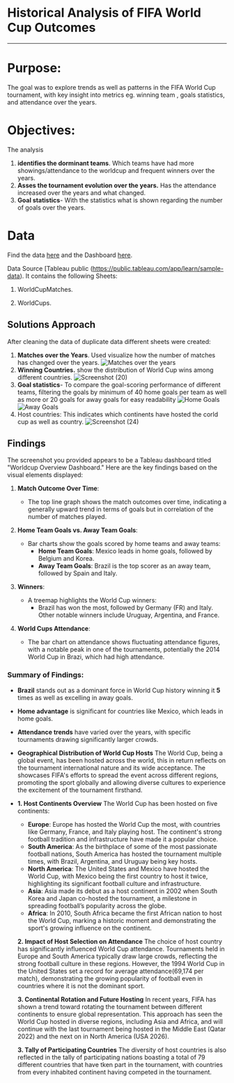 # **Historical Analysis of FIFA World Cup Outcomes**
---------------------------------------------------------------------------------

# Purpose:
The goal was to explore trends as well as patterns in the FIFA World Cup tournament, with key insight into metrics eg. winning team , goals statistics, and attendance over the years.

# Objectives:
 The analysis
 1. **identifies the dorminant teams**. Which teams have had more showings/attendance to the worldcup and frequent winners over the years.
 2. **Asses the tournament evolution over the years.** Has the attendance increased over the years and what changed.
 3. **Goal statistics**- With the statistics what is shown regarding the number of goals over the years.

# Data
Find the data [here](https://github.com/Kitemange/Worldcup/blob/230a490af53876543bcadad59b5697781d004c41/world_cup_results%20(1).xlsx)
and the Dashboard [here]([https://github.com/nyarotoyi/SQL-Portfolio/blob/main/llin_%20distribution_analysis/lln_distributions_analysis.sql](https://github.com/Kitemange/Worldcup/blob/036f373c7c2a333e30edd47f66887213583fbc8e/Tableau)).

Data Source [Tableau public (https://public.tableau.com/app/learn/sample-data). It contains the following Sheets:

1. WorldCupMatches.

2. WorldCups.

## Solutions Approach
 After cleaning the data of duplicate data different sheets were created:

 1. **Matches over the Years**. Used visualize how the number of matches has changed over the years.
     ![Matches over the years](https://github.com/user-attachments/assets/2b1d39b1-fe1a-425c-8e73-fb8acd529a8b)
 2. **Winning Countries.** show the distribution of World Cup wins among different countries.
    ![Screenshot (20)](https://github.com/user-attachments/assets/fa76b617-9ab9-4693-b164-d46a627cc85e)
3. **Goal statistics**- To compare the goal-scoring performance of different teams, filtering the goals by minimum of 40 home goals per team as well as more or 20 goals for away goals for easy readability
     ![Home Goals](https://github.com/user-attachments/assets/c303c803-5523-4ed0-982f-40f2ce96fa2b)
     ![Away Goals](https://github.com/user-attachments/assets/3f3b312e-af25-46fd-8ed8-0933ecebbc59)
4. Host countries: This indicates which continents have  hosted the corld cup as well as country.
    ![Screenshot (24)](https://github.com/user-attachments/assets/be0ca0a8-1727-48e2-8520-7774b57d3b67)

## Findings
The screenshot you provided appears to be a Tableau dashboard titled "Worldcup Overview Dashboard." Here are the key findings based on the visual elements displayed:

1. **Match Outcome Over Time**:
   - The top line graph shows the match outcomes over time, indicating a generally upward trend in terms of goals but in correlation of the number of matches played.

2. **Home Team Goals vs. Away Team Goals**:
   - Bar charts show the goals scored by home teams and away teams:
     - **Home Team Goals**: Mexico leads in home goals, followed by Belgium and Korea.
     - **Away Team Goals**: Brazil is the top scorer as an away team, followed by Spain and Italy.

3. **Winners**:
   - A treemap highlights the World Cup winners:
     - Brazil has won the most, followed by Germany (FR) and Italy. Other notable winners include Uruguay, Argentina, and France.

4. **World Cups Attendance**:
   - The bar chart on attendance shows fluctuating attendance figures, with a notable peak in one of the tournaments, potentially the 2014 World Cup in Brazi, which had high attendance.

### Summary of Findings:
- **Brazil** stands out as a dominant force in World Cup history winning it **5** times as well as excelling in away goals.
- **Home advantage** is significant for countries like Mexico, which leads in home goals.
- **Attendance trends** have varied over the years, with specific tournaments drawing significantly larger crowds.
- **Geographical Distribution of World Cup Hosts** The World Cup, being a global event, has been hosted across the world, this in return reflects on the tournament international nature and its wide acceptance. The showcases FIFA's efforts to spread the event across different regions, promoting the sport globally and allowing diverse cultures to experience the excitement of the tournament firsthand.
- 
    **1. Host Continents Overview**
    The World Cup has been hosted on five continents:
    - **Europe**: Europe has hosted the World Cup the most, with countries like Germany, France, and Italy playing host. The continent's strong football tradition and infrastructure have made it a popular choice.
    - **South America**: As the birthplace of some of the most passionate football nations, South America has hosted the tournament multiple times, with Brazil, Argentina, and Uruguay being key hosts.
    - **North America**: The United States and Mexico have hosted the World Cup, with Mexico being the first country to host it twice, highlighting its significant football culture and infrastructure.
    - **Asia**: Asia made its debut as a host continent in 2002 when South Korea and Japan co-hosted the tournament, a milestone in spreading football’s popularity across the globe.
    - **Africa**: In 2010, South Africa became the first African nation to host the World Cup, marking a historic moment and demonstrating the sport's growing influence on the continent.

    **2. Impact of Host Selection on Attendance**
       The choice of host country has significantly influenced World Cup attendance. Tournaments held in Europe and South America typically draw large crowds, reflecting the strong football culture in these regions. However, the 1994            World Cup in the United States set a record for average attendance(69,174 per match), demonstrating the growing popularity of football even in countries where it is not the dominant sport. 

    **3. Continental Rotation and Future Hosting**
     In recent years, FIFA has shown a trend toward rotating the tournament between different continents to ensure global representation. This approach has seen the World Cup hosted in diverse regions, including Asia and Africa, and will       continue with the last tournament being hosted in the Middle East (Qatar 2022) and the next on in North America (USA 2026).

    **3. Tally of Participating Countries**
    The diversity of host countries is also reflected in the tally of participating nations boasting a total of 79 different countries that have tken part in the tournament, with countries from every inhabited continent having competed        in the tournament.
